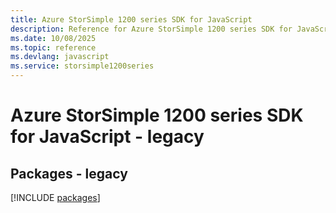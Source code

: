 ```yaml
---
title: Azure StorSimple 1200 series SDK for JavaScript
description: Reference for Azure StorSimple 1200 series SDK for JavaScript
ms.date: 10/08/2025
ms.topic: reference
ms.devlang: javascript
ms.service: storsimple1200series
---
```

# Azure StorSimple 1200 series SDK for JavaScript - legacy
## Packages - legacy
[!INCLUDE [packages](storsimple-1200-series-index.md)]